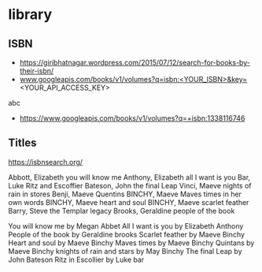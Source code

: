 # library

## ISBN

* https://giribhatnagar.wordpress.com/2015/07/12/search-for-books-by-their-isbn/
* www.googleapis.com/books/v1/volumes?q=isbn:<YOUR_ISBN>&key=<YOUR_API_ACCESS_KEY>


abc

* https://www.googleapis.com/books/v1/volumes?q=+isbn:1338116746

## Titles

https://isbnsearch.org/

Abbott, Elizabeth you will know me
Anthony, Elizabeth all I want is you
Bar, Luke Ritz and Escoffier
Bateson, John the final Leap
Vinci, Maeve nights of rain in stores
Benji, Maeve Quentins
BINCHY, Maeve Maves times in her own words
BINCHY, Maeve heart and soul
BINCHY, Maeve scarlet feather
Barry, Steve the Templar legacy
Brooks, Geraldine people of the book


You will know me by Megan Abbet
All I want is you by Elizabeth Anthony
People of the book by Geraldine brooks
Scarlet feather by Maeve Binchy
Heart and soul by Maeve Binchy
Maves times by Maeve Binchy
Quintans by Maeve Binchy knights of rain and stars by May Binchy
The final Leap by John Bateson
Ritz in Escollier by Luke bar